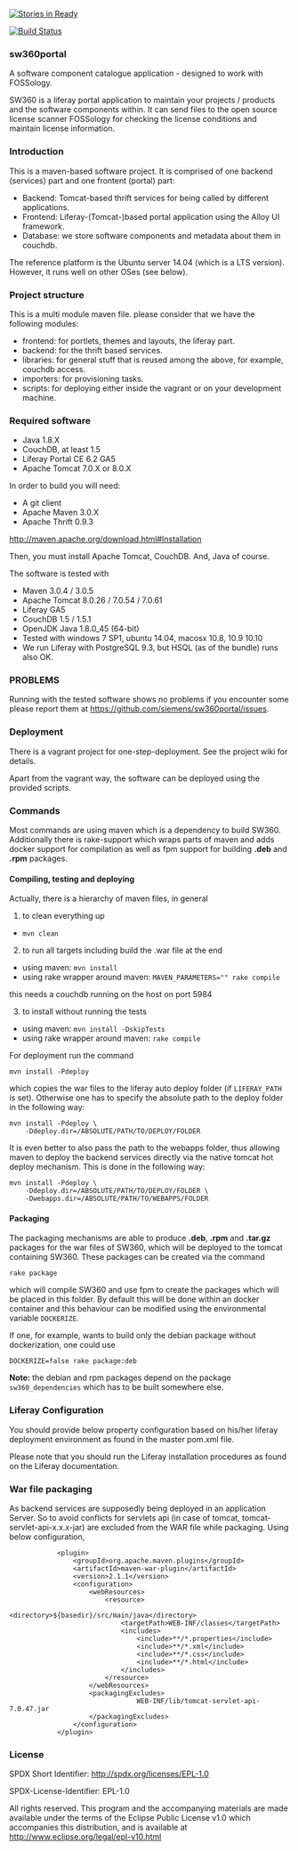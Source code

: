 [![Stories in Ready](https://badge.waffle.io/sw360/sw360portal.png?label=ready&title=Ready)](https://waffle.io/sw360/sw360portal)

[![Build Status](https://travis-ci.org/sw360/sw360portal.svg?branch=master)](https://travis-ci.org/sw360/sw360portal)

### sw360portal

A software component catalogue application - designed to work with FOSSology.

SW360 is a liferay portal application to maintain your projects / products and
the software components within. It can send files to the open source
license scanner FOSSology for checking the license conditions and 
maintain license information.

### Introduction

This is a maven-based software project. It is comprised of one backend (services) part
and one frontent (portal) part:

* Backend: Tomcat-based thrift services for being called by different applications.
* Frontend: Liferay-(Tomcat-)based portal application using the Alloy UI framework.
* Database: we store software components and metadata about them in couchdb.

The reference platform is the Ubuntu server 14.04 (which is a LTS version). However, it
runs well on other OSes (see below).

### Project structure

This is a multi module maven file. please consider that we have the following modules:

* frontend: for portlets, themes and layouts, the liferay part.
* backend: for the thrift based services.
* libraries: for general stuff that is reused among the above, for example, couchdb access.
* importers: for provisioning tasks.
* scripts: for deploying either inside the vagrant or on your development machine.

### Required software

* Java 1.8.X
* CouchDB, at least 1.5
* Liferay Portal CE 6.2 GA5
* Apache Tomcat 7.0.X or 8.0.X

In order to build you will need:

* A git client
* Apache Maven 3.0.X
* Apache Thrift 0.9.3

http://maven.apache.org/download.html#Installation

Then, you must install Apache Tomcat, CouchDB. And, Java of course.

The software is tested with

* Maven 3.0.4 / 3.0.5
* Apache Tomcat 8.0.26 / 7.0.54 / 7.0.61
* Liferay GA5
* CouchDB 1.5 / 1.5.1
* OpenJDK Java 1.8.0_45 (64-bit) 
* Tested with windows 7 SP1, ubuntu 14.04, macosx 10.8, 10.9 10.10
* We run Liferay with PostgreSQL 9.3, but HSQL (as of the bundle) runs also OK.

### PROBLEMS

Running with the tested software shows no problems if you encounter some please report them at https://github.com/siemens/sw360portal/issues.


### Deployment

There is a vagrant project for one-step-deployment. See the project wiki for details.

Apart from the vagrant way, the software can be deployed using the provided scripts.

### Commands
Most commands are using maven which is a dependency to build SW360. Additionally
there is rake-support which wraps parts of maven and adds docker support for
compilation as well as fpm support for building **.deb** and **.rpm** packages.
#### Compiling, testing and deploying

Actually, there is a hierarchy of maven files, in general

1. to clean everything up
  - `mvn clean`

2. to run all targets including build the .war file at the end
  - using maven: `mvn install`
  - using rake wrapper around maven: `MAVEN_PARAMETERS="" rake compile`

  this needs a couchdb running on the host on port 5984

3. to install without running the tests
  - using maven: `mvn install -DskipTests`
  - using rake wrapper around maven: `rake compile`

For deployment run the command
```
mvn install -Pdeploy
```
which copies the war files to the liferay auto deploy folder (if `LIFERAY_PATH` is set).
Otherwise one has to specify the absolute path to the deploy folder in the following way:
```
mvn install -Pdeploy \
    -Ddeploy.dir=/ABSOLUTE/PATH/TO/DEPLOY/FOLDER
```
It is even better to also pass the path to the webapps folder, thus allowing maven to deploy the backend services directly via the native tomcat hot deploy mechanism.
This is done in the following way:
```
mvn install -Pdeploy \
    -Ddeploy.dir=/ABSOLUTE/PATH/TO/DEPLOY/FOLDER \
    -Dwebapps.dir=/ABSOLUTE/PATH/TO/WEBAPPS/FOLDER
```
  
#### Packaging
The packaging mechanisms are able to produce **.deb**, **.rpm** and **.tar.gz**
packages for the war files of SW360, which will be deployed to the tomcat
containing SW360. These packages can be created via the command
```
rake package
```
which will compile SW360 and use fpm to create the packages which will be placed
in this folder.
By default this will be done within an docker container and this behaviour can
be modified using the environmental variable `DOCKERIZE`.

If one, for example, wants to build only the debian package without
dockerization, one could use
```
DOCKERIZE=false rake package:deb
```

**Note:** the debian and rpm packages depend on the package `sw360_dependencies`
which has to be built somewhere else.

### Liferay Configuration

You should provide below property configuration based on his/her liferay deployment
environment as found in the master pom.xml file.

Please note that you should run the Liferay installation procedures as found on the
Liferay documentation.

### War file packaging

As backend services are supposedly being deployed in an application Server.
So to avoid conflicts for servlets api (in case of tomcat, tomcat-servlet-api-x.x.x-jar)
are excluded from the WAR file while packaging. Using below configuration,

```
            <plugin>
				<groupId>org.apache.maven.plugins</groupId>
				<artifactId>maven-war-plugin</artifactId>
				<version>2.1.1</version>
				<configuration>
					<webResources>
						<resource>
							<directory>${basedir}/src/main/java</directory>
							<targetPath>WEB-INF/classes</targetPath>
							<includes>
								<include>**/*.properties</include>
								<include>**/*.xml</include>
								<include>**/*.css</include>
								<include>**/*.html</include>
							</includes>
						</resource>
					</webResources>
					<packagingExcludes>
        					    WEB-INF/lib/tomcat-servlet-api-7.0.47.jar
         		 	</packagingExcludes>
				</configuration>
            </plugin>
```

### License


SPDX Short Identifier: http://spdx.org/licenses/EPL-1.0

SPDX-License-Identifier: EPL-1.0

All rights reserved. This program and the accompanying materials
are made available under the terms of the Eclipse Public License v1.0
which accompanies this distribution, and is available at
http://www.eclipse.org/legal/epl-v10.html

